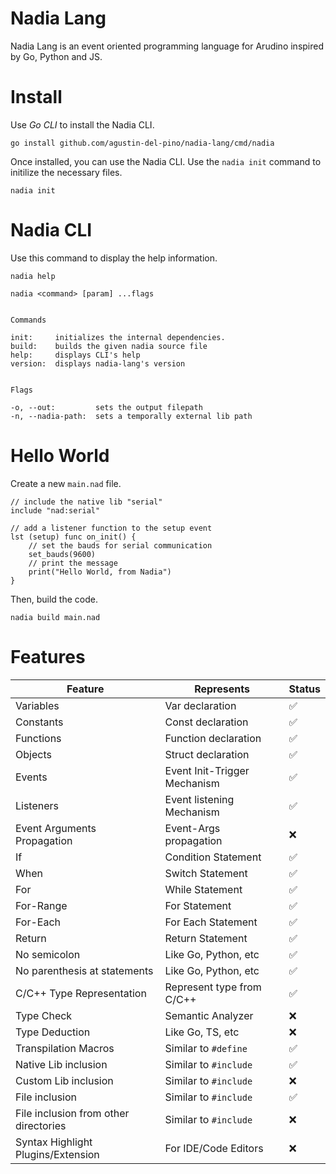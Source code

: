 # Nadia Lang
Nadia Lang is an event oriented programming language for Arudino inspired by Go, Python and JS.

# Install
Use *Go CLI* to install the Nadia CLI.
```
go install github.com/agustin-del-pino/nadia-lang/cmd/nadia
```

Once installed, you can use the Nadia CLI. Use the `nadia init` command to initilize the necessary files.
```
nadia init
```

# Nadia CLI

Use this command to display the help information.
```
nadia help

nadia <command> [param] ...flags


Commands

init:     initializes the internal dependencies. 
build:    builds the given nadia source file
help:     displays CLI's help
version:  displays nadia-lang's version


Flags

-o, --out:         sets the output filepath
-n, --nadia-path:  sets a temporally external lib path
```

# Hello World

Create a new `main.nad` file.

```
// include the native lib "serial"
include "nad:serial"

// add a listener function to the setup event
lst (setup) func on_init() {
    // set the bauds for serial communication
    set_bauds(9600)
    // print the message
    print("Hello World, from Nadia")
}
```

Then, build the code.

```
nadia build main.nad
```

# Features

| Feature                               | Represents                   | Status |
| ------------------------------------- | ---------------------------- | ------ |
| Variables                             | Var declaration              | ✅      |
| Constants                             | Const declaration            | ✅      |
| Functions                             | Function declaration         | ✅      |
| Objects                               | Struct declaration           | ✅      |
| Events                                | Event Init-Trigger Mechanism | ✅      |
| Listeners                             | Event listening Mechanism    | ✅      |
| Event Arguments Propagation           | Event-Args propagation       | ❌      |
| If                                    | Condition Statement          | ✅      |
| When                                  | Switch Statement             | ✅      |
| For                                   | While Statement              | ✅      |
| For-Range                             | For Statement                | ✅      |
| For-Each                              | For Each Statement           | ✅      |
| Return                                | Return Statement             | ✅      |
| No semicolon                          | Like Go, Python, etc         | ✅      |
| No parenthesis at statements          | Like Go, Python, etc         | ✅      |
| C/C++ Type Representation             | Represent type from C/C++    | ✅      |
| Type Check                            | Semantic Analyzer            | ❌      |
| Type Deduction                        | Like Go, TS, etc             | ❌      |
| Transpilation Macros                  | Similar to `#define`         | ✅      |
| Native Lib inclusion                  | Similar to `#include`        | ✅      |
| Custom Lib inclusion                  | Similar to `#include`        | ❌      |
| File inclusion                        | Similar to `#include`        | ✅      |
| File inclusion from other directories | Similar to `#include`        | ❌      |
| Syntax Highlight Plugins/Extension    | For IDE/Code Editors         | ❌      |
